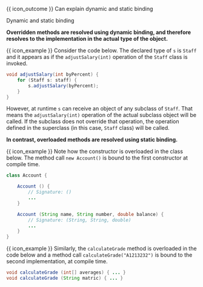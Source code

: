 <span id="prereqs"></span>

<span id="outcomes">{{ icon_outcome }} Can explain dynamic and static binding</span>

<span id="title">Dynamic and static binding</span>

<div id="body">

<box type="definition" seamless>
  <include src="../../../common/definitions.md#def-dynamic-binding" />
</box>

**<trigger trigger="click" for="modal:dynamicAndStatic-overriding">Overridden methods</trigger> are resolved using dynamic binding, and therefore resolves to the implementation in the actual type of the object.**

<modal large header="Textbook {{ icon_embedding }}" id="modal:dynamicAndStatic-overriding">
  <include src="../overriding/unit-inElsewhere-asFlat.md" boilerplate/>
</modal>

<box>

{{ icon_example }} Consider the code below. The declared type of `s` is `Staff` and it appears as if the `adjustSalary(int)` operation of the `Staff` class is invoked. 

```java
void adjustSalary(int byPercent) {
    for (Staff s: staff) {
        s.adjustSalary(byPercent);
    }
}
```
However, at runtime `s` can receive an object of any subclass of `Staff`. That means the `adjustSalary(int)` operation of the actual subclass object will be called. If the subclass does not override that operation, the operation defined in the superclass (in this case, `Staff` class) will be called.

</box>

<box type="definition" seamless>
  <include src="../../../common/definitions.md#def-static-binding" />
</box>

**In contrast, <trigger trigger="click" for="modal:dynamicAndStatic-overloading">overloaded</trigger> methods are resolved using static binding.**

<modal large header="Textbook {{ icon_embedding }}" id="modal:dynamicAndStatic-overloading">
  <include src="../overloading/unit-inElsewhere-asFlat.md" boilerplate/>
</modal>

<box>

{{ icon_example }} Note how the constructor is overloaded in the class below. The method call `new Account()` is bound to the first constructor at compile time.

```java
class Account {

    Account () {
        // Signature: ()
        ...
    }

    Account (String name, String number, double balance) {
        // Signature: (String, String, double)
        ...
    }
}
```

{{ icon_example }} Similarly, the `calculateGrade` method is overloaded in the code below and a method call `calculateGrade("A1213232")` is bound to the second implementation, at compile time.

```java
void calculateGrade (int[] averages) { ... }
void calculateGrade (String matric) { ... }
```
</box>

</div>

<div id="extras">
</div>
